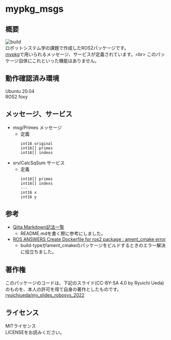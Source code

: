 # mypkg_msgs
## 概要
![build](https://github.com/18C1054-S-K/mypkg_msgs/actions/workflows/test.yml/badge.svg)<br>
ロボットシステム学の課題で作成したROS2パッケージです。<br>
[mypkg](https://github.com/18C1054-S-K/mypkg "https://github.com/18C1054-S-K/mypkg")で用いられるメッセージ、サービスが定義されています。<br>
このパッケージ自体にこれといった機能はありません。


## 動作確認済み環境
Ubuntu 20.04<br>
ROS2 foxy


## メッセージ、サービス
- msg/Primes メッセージ
  - 定義
    ```
    int16 original
    int16[] primes
    int16[] indexs
    ```
- srv/CalcSqSum サービス
  - 定義
    ```
    int16[] primes
    int16[] indexs
    ---
    int16 x
    int16 y
    ```


## 参考
- [Qiita Markdown記法一覧](https://qiita.com/oreo/items/82183bfbaac69971917f "https://qiita.com/oreo/items/82183bfbaac69971917f")
  - README.mdを書く際に参考にしました。
- [ROS ANSWERS Create Dockerfile for ros2 package : ament_cmake error](https://answers.ros.org/question/319610/create-dockerfile-for-ros2-package-ament_cmake-error/ "https://answers.ros.org/question/319610/create-dockerfile-for-ros2-package-ament_cmake-error/")
  - build-typeがament_cmakeのパッケージをビルドするときのエラー解決に役立ちました。


## 著作権
このパッケージのコードは、下記のスライド(CC-BY-SA 4.0 by Ryuichi Ueda)のものを、本人の許可を得て自身の著作としたものです。<br>
[ryuichiueda/my_slides_robosys_2022](https://github.com/ryuichiueda/my_slides_robosys_2022)


## ライセンス
MITライセンス<br>
LICENSEをお読みください。
